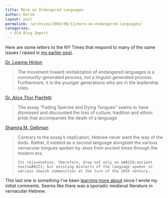 ```yaml
---
title: More on Endangered Languages
author: Kerim
layout: post
permalink: /archives/2003/06/11/more-on-endangered-languages/
categories:
  - Old Blog Import
---
```

Here are some letters to the NY Times that respond to many of the same issues I raised in <a href="http://kerim.oxus.net/nucleus/index.php?itemid=1341" onclick="_gaq.push(['_trackEvent', 'outbound-article', 'http://kerim.oxus.net/nucleus/index.php?itemid=1341', 'my earlier post']);" >my earlier post</a>. 

<a href="http://www.nytimes.com/2003/06/03/science/03LETT.html" onclick="_gaq.push(['_trackEvent', 'outbound-article', 'http://www.nytimes.com/2003/06/03/science/03LETT.html', 'Dr. Leanne Hinton']);" >Dr. Leanne Hinton</a>


>   The movement toward revitalization of endangered languages is a community-generated process, not a linguist-generated process. Furthermore, it is the younger generations who are in the leadership roles.


<a href="http://www.nytimes.com/2003/06/10/science/10LETT.html" onclick="_gaq.push(['_trackEvent', 'outbound-article', 'http://www.nytimes.com/2003/06/10/science/10LETT.html', 'Dr. Alice Thor Pianfetti']);" >Dr. Alice Thor Pianfetti</a>


>   The essay &#8220;Fading Species and Dying Tongues&#8221; seems to have dismissed and discounted the loss of culture, tradition and ethnic pride that accompanies the death of a language


<a href="http://www.nytimes.com/2003/06/10/science/10LETT.html" onclick="_gaq.push(['_trackEvent', 'outbound-article', 'http://www.nytimes.com/2003/06/10/science/10LETT.html', 'Shamira M. Gelbman']);" >Shamira M. Gelbman</a>


>   Contrary to the essay&#8217;s implication, Hebrew never went the way of the dodo. Rather, it existed as a second language alongside the various vernacular tongues spoken by Jews from ancient times through the modern era. 
>   
>   
>     Its rejuvenation, therefore, drew not only on &#8220;ancient texts&#8221; but existing dialects of the language spoken in various Jewish communities at the turn of the 20th century.
>   


This last one is something I&#8217;ve been <a href="http://www.languagehat.com/archives/000638.php" onclick="_gaq.push(['_trackEvent', 'outbound-article', 'http://www.languagehat.com/archives/000638.php', 'learning more about']);" >learning more about</a> since I wrote my initial comments. Seems like there was a sporadic medieval literature in vernacular Hebrew.

